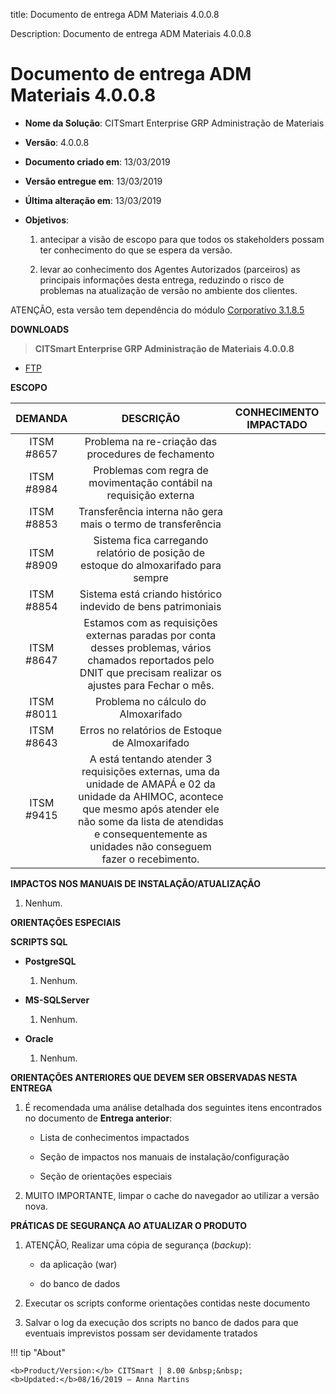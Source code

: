 title: Documento de entrega ADM Materiais 4.0.0.8

Description: Documento de entrega ADM Materiais 4.0.0.8

# Documento de entrega ADM Materiais 4.0.0.8

-   **Nome da Solução**: CITSmart Enterprise GRP Administração de Materiais

-   **Versão**: 4.0.0.8

-   **Documento criado em**: 13/03/2019

-   **Versão entregue em**: 13/03/2019

-   **Última alteração em**: 13/03/2019

-   **Objetivos**:

    1.  antecipar a visão de escopo para que todos os stakeholders possam ter
        conhecimento do que se espera da versão.

    2.  levar ao conhecimento dos Agentes Autorizados (parceiros) as principais
        informações desta entrega, reduzindo o risco de problemas na atualização
        de versão no ambiente dos clientes.

ATENÇÃO, esta versão tem dependência do módulo [Corporativo
3.1.8.5]()

**DOWNLOADS**

>   **CITSmart Enterprise GRP Administração de Materiais 4.0.0.8**

-   [FTP](http://kb.citsmartcloud.com/entregas/grpadm/Enterprise/4.0.0.8/)

**ESCOPO**


|   DEMANDA  |                                                                                                                DESCRIÇÃO                                                                                                                | CONHECIMENTO IMPACTADO |
|:----------:|:---------------------------------------------------------------------------------------------------------------------------------------------------------------------------------------------------------------------------------------:|:----------------------:|
| ITSM #8657 |                                                                                           Problema na re-criação das procedures de fechamento                                                                                           |                        |
| ITSM #8984 |                                                                                    Problemas com regra de movimentação contábil na requisição externa                                                                                   |                        |
| ITSM #8853 |                                                                                       Transferência interna não gera mais o termo de transferência                                                                                      |                        |
| ITSM #8909 |                                                                           Sistema fica carregando relatório de posição de estoque do almoxarifado para sempre                                                                           |                        |
| ITSM #8854 |                                                                                       Sistema está criando histórico indevido de bens patrimoniais                                                                                      |                        |
| ITSM #8647 |                                     Estamos com as requisições externas paradas por conta desses problemas, vários chamados reportados pelo DNIT que precisam realizar os ajustes para Fechar o mês.                                    |                        |
| ITSM #8011 |                                                                                                   Problema no cálculo do Almoxarifado                                                                                                   |                        |
| ITSM #8643 |                                                                                              Erros no relatórios de Estoque de Almoxarifado                                                                                             |                        |
| ITSM #9415 | A está tentando atender 3 requisições externas, uma da unidade de AMAPÁ e 02 da unidade da AHIMOC, acontece que mesmo após atender ele não some da lista de atendidas e consequentemente as unidades não conseguem fazer o recebimento. |                        |


**IMPACTOS NOS MANUAIS DE INSTALAÇÃO/ATUALIZAÇÃO**

1.  Nenhum.

**ORIENTAÇÕES ESPECIAIS**

**SCRIPTS SQL**

-   **PostgreSQL**

    1.  Nenhum.

-   **MS-SQLServer**

    1.  Nenhum.

-   **Oracle**

    1.  Nenhum.

**ORIENTAÇÕES ANTERIORES QUE DEVEM SER OBSERVADAS NESTA ENTREGA**

1.  É recomendada uma análise detalhada dos seguintes itens encontrados no
    documento de **Entrega anterior**:

    -   Lista de conhecimentos impactados

    -   Seção de impactos nos manuais de instalação/configuração

    -   Seção de orientações especiais

2.  MUITO IMPORTANTE, limpar o cache do navegador ao utilizar a versão nova.

**PRÁTICAS DE SEGURANÇA AO ATUALIZAR O PRODUTO**

1.  ATENÇÃO, Realizar uma cópia de segurança (*backup*):

    -   da aplicação (war)

    -   do banco de dados

2.  Executar os scripts conforme orientações contidas neste documento

3.  Salvar o log da execução dos scripts no banco de dados para que eventuais
    imprevistos possam ser devidamente tratados


!!! tip "About"

    <b>Product/Version:</b> CITSmart | 8.00 &nbsp;&nbsp;
    <b>Updated:</b>08/16/2019 – Anna Martins
